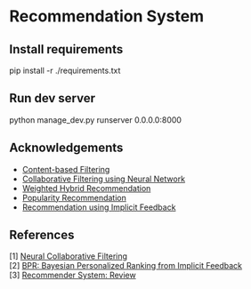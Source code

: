 Recommendation System
=======

Install requirements
------------
pip install -r ./requirements.txt

Run dev server
------------
python manage_dev.py runserver 0.0.0.0:8000

Acknowledgements
----------------

- [Content-based Filtering](#)
- [Collaborative Filtering using Neural Network](https://arxiv.org/pdf/1708.05031.pdf)
- [Weighted Hybrid Recommendation](#)
- [Popularity Recommendation](#)
- [Recommendation using Implicit Feedback](#)

References
----------

[1] [Neural Collaborative Filtering](https://arxiv.org/pdf/1708.05031.pdf)  
[2] [BPR: Bayesian Personalized Ranking from Implicit Feedback](https://arxiv.org/pdf/1205.2618.pdf)  
[3] [Recommender System: Review](https://pdfs.semanticscholar.org/87d4/f4e19ad4fe140a40aebb24e4b7c6a9112332.pdf) 



